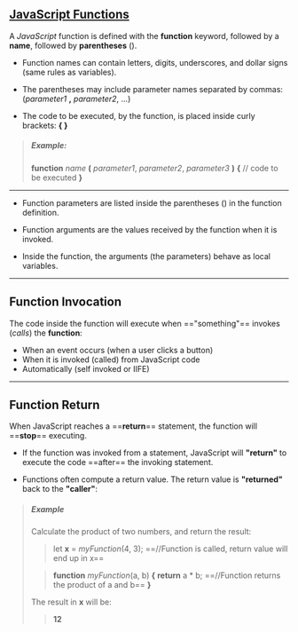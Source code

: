 ## [JavaScript Functions](https://www.w3schools.com/js/js_functions.asp)

A *JavaScript* function is defined with the **function** keyword, followed by a **name**, followed by **parentheses** ().

* Function names can contain letters, digits, underscores, and dollar signs (same rules as variables).

* The parentheses may include parameter names separated by commas:
(*parameter1* **,** *parameter2*, ...)

* The code to be executed, by the function, is placed inside curly brackets: **{ }**


>##### Example:
>**function** *name* **(** *parameter1*, *parameter2*, *parameter3* **)** **{**
    // code to be executed
  **}**

___
* Function parameters are listed inside the parentheses () in the function definition.

* Function arguments are the values received by the function when it is invoked.
  
* Inside the function, the arguments (the parameters) behave as local variables.

___

## Function Invocation

The code inside the function will execute when =="something"== invokes (*calls*) the **function**:

* When an event occurs (when a user clicks a button)
* When it is invoked (called) from JavaScript code
* Automatically (self invoked or IIFE)

___

## Function Return
When JavaScript reaches a ==**return**== statement, the function will ==**stop**== executing.

* If the function was invoked from a statement, JavaScript will **"return"** to execute the code ==after== the invoking statement.

* Functions often compute a return value. The return value is **"returned"** back to the **"caller"**:

>##### Example
> Calculate the product of two numbers, and return the result:
>
>>let **x** = *myFunction*(4, 3);   ==//Function is called, return value will end up in x==
>
>> **function** *myFunction*(a, b) **{**
  **return** a * b;             ==//Function returns the product of a and b==
**}**
>
> The result in **x** will be:
>
>> **12**